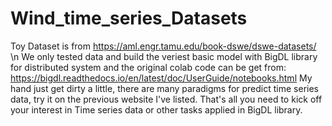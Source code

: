 # Wind_time_series_Datasets
Toy Dataset is from  https://aml.engr.tamu.edu/book-dswe/dswe-datasets/ \n
We only tested data and build the veriest basic model with BigDL library for distributed system and the original colab code can be get from: https://bigdl.readthedocs.io/en/latest/doc/UserGuide/notebooks.html
My hand just get dirty a little, there are many paradigms for predict time series data, try it on the previous website I've listed. That's all you need to kick off your interest in Time series data or other tasks applied in BigDL library.
